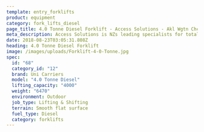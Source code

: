 ```yaml
---
template: entry_forklifts
product: equipment
category: fork_lifts_diesel
page_title: 4.0 Tonne Diesel Forklift - Access Solutions - Akl Wgtn Chch, NZ
meta_description: Access Solutions is NZs leading specialists for total access solution equipment. 100% NZ owned & operated. Read about us - Make an enquiry today
date: 2018-08-23T03:05:31.808Z
heading: 4.0 Tonne Diesel Forklift
image: /images/uploads/Forklift-4-0-Tonne.jpg
spec:
  id: "68"
  category_id: "12"
  brand: Uni Carriers
  model: "4.0 Tonne Diesel"
  lifting_capacity: "4000"
  weight: "6470"
  environment: Outdoor
  job_type: Lifting & Shifting
  terrain: Smooth flat surface
  fuel_type: Diesel
  category: forklifts
---
```


